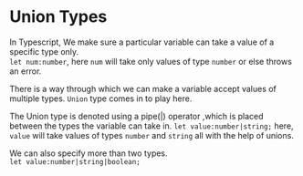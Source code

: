 # Union Types 

In Typescript, We make sure a particular variable can take a value of a specific type only.<br>
`let num:number`, here `num` will take only values of type `number` or else throws an error.

There is a way through which we can make a variable accept values of multiple types. `Union` type comes in to play here.

The Union type is denoted using a pipe(|) operator ,which is placed between the types the variable can take in.
`let value:number|string;` here, `value` will take values of types `number` and `string` all with the help of unions.

We can also specify more than two types.<br>
`let value:number|string|boolean;`
